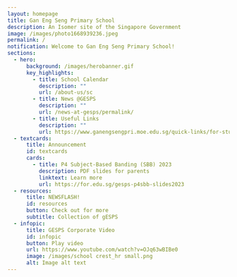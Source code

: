 ```yaml
---
layout: homepage
title: Gan Eng Seng Primary School
description: An Isomer site of the Singapore Government
image: /images/photo1668939236.jpeg
permalink: /
notification: Welcome to Gan Eng Seng Primary School!
sections:
  - hero:
      background: /images/herobanner.gif
      key_highlights:
        - title: School Calendar
          description: ""
          url: /about-us/sc
        - title: News @GESPS
          description: ""
          url: /news-at-gesps/permalink/
        - title: Useful Links
          description: ""
          url: https://www.ganengsengpri.moe.edu.sg/quick-links/for-students/
  - textcards:
      title: Announcement
      id: textcards
      cards:
        - title: P4 Subject-Based Banding (SBB) 2023
          description: PDF slides for parents
          linktext: Learn more
          url: https://for.edu.sg/gesps-p4sbb-slides2023
  - resources:
      title: NEWSFLASH!
      id: resources
      button: Check out for more
      subtitle: Collection of gESPS
  - infopic:
      title: GESPS Corporate Video
      id: infopic
      button: Play video
      url: https://www.youtube.com/watch?v=OJq63wBIBe0
      image: /images/school crest_hr small.png
      alt: Image alt text
---
```

